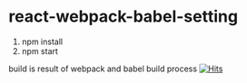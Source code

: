 # react-webpack-babel-setting

1. npm install
2. npm start


build is result of webpack and babel build process
[![Hits](https://hits.seeyoufarm.com/api/count/incr/badge.svg?url=https%3A%2F%2Fgithub.com%2Fgjbae1212%2Fhit-counter&count_bg=%2379C83D&title_bg=%23547ADF&icon=&icon_color=%23E92D2D&title=hits&edge_flat=false)](https://hits.seeyoufarm.com)

